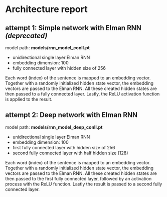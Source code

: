 # Architecture report

## attempt 1: Simple network with Elman RNN *(deprecated)*
model path: **models/rnn_model_conll.pt**

- unidirectional single layer Elman RNN
- embedding dimension: 100
- fully connected layer with hidden size of 256

Each word (index) of the sentence is mapped to an embedding vector. Together with a randomly initialized hidden state vector, the embedding vectors are passed to the Elman RNN. All these created hidden states are then passed to a fully connected layer. Lastly, the ReLU activation function is applied to the result.

## attempt 2: Deep network with Elman RNN
model path: **models/rnn_model_deep_conll.pt**

- unidirectional single layer Elman RNN
- embedding dimension: 100
- first fully connected layer with hidden size of 256
- second fully connected layer with half hidden size (128)

Each word (index) of the sentence is mapped to an embedding vector. Together with a randomly initialized hidden state vector, the embedding vectors are passed to the Elman RNN. All these created hidden states are then passed to the first fully connected layer, followed by an activation process with the ReLU function. Lastly the result is passed to a second fully connected layer.
